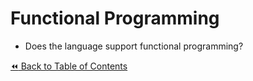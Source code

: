 # Functional Programming
- Does the language support functional programming?

[:rewind: Back to Table of Contents](../README.md) <!-- BackToC -->
